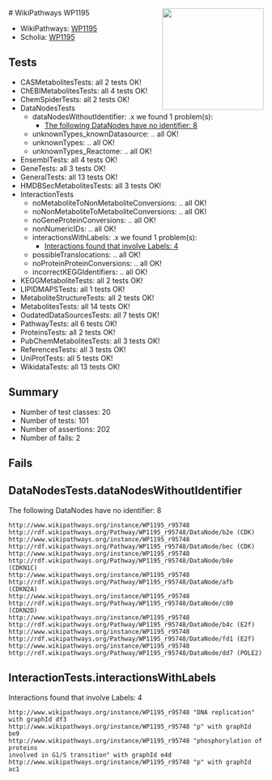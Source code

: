 <img style="float: right; width: 200px" src="https://upload.wikimedia.org/wikipedia/commons/thumb/8/83/Wplogo_with_text_500.png/640px-Wplogo_with_text_500.png" />
# WikiPathways WP1195

* WikiPathways: [WP1195](https://new.wikipathways.org/pathways/WP1195)
* Scholia: [WP1195](https://scholia.toolforge.org/wikipathways/WP1195)
## Tests
* CASMetabolitesTests: all 2 tests OK!
* ChEBIMetabolitesTests: all 4 tests OK!
* ChemSpiderTests: all 2 tests OK!
* DataNodesTests
    * dataNodesWithoutIdentifier: .x we found 1 problem(s):
        * [The following DataNodes have no identifier: 8](#d2d32fa7)
    * unknownTypes_knownDatasource: .. all OK!
    * unknownTypes: .. all OK!
    * unknownTypes_Reactome: .. all OK!
* EnsemblTests: all 4 tests OK!
* GeneTests: all 3 tests OK!
* GeneralTests: all 13 tests OK!
* HMDBSecMetabolitesTests: all 3 tests OK!
* InteractionTests
    * noMetaboliteToNonMetaboliteConversions: .. all OK!
    * noNonMetaboliteToMetaboliteConversions: .. all OK!
    * noGeneProteinConversions: .. all OK!
    * nonNumericIDs: .. all OK!
    * interactionsWithLabels: .x we found 1 problem(s):
        * [Interactions found that involve Labels: 4](#630d267b)
    * possibleTranslocations: .. all OK!
    * noProteinProteinConversions: .. all OK!
    * incorrectKEGGIdentifiers: .. all OK!
* KEGGMetaboliteTests: all 2 tests OK!
* LIPIDMAPSTests: all 1 tests OK!
* MetaboliteStructureTests: all 2 tests OK!
* MetabolitesTests: all 14 tests OK!
* OudatedDataSourcesTests: all 7 tests OK!
* PathwayTests: all 6 tests OK!
* ProteinsTests: all 2 tests OK!
* PubChemMetabolitesTests: all 3 tests OK!
* ReferencesTests: all 3 tests OK!
* UniProtTests: all 5 tests OK!
* WikidataTests: all 13 tests OK!


## Summary

* Number of test classes: 20
* Number of tests: 101
* Number of assertions: 202
* Number of fails: 2

## Fails

<a name="d2d32fa7" />

## DataNodesTests.dataNodesWithoutIdentifier

The following DataNodes have no identifier: 8
```
http://www.wikipathways.org/instance/WP1195_r95748 http://rdf.wikipathways.org/Pathway/WP1195_r95748/DataNode/b2e (CDK)
http://www.wikipathways.org/instance/WP1195_r95748 http://rdf.wikipathways.org/Pathway/WP1195_r95748/DataNode/bec (CDK)
http://www.wikipathways.org/instance/WP1195_r95748 http://rdf.wikipathways.org/Pathway/WP1195_r95748/DataNode/b8e (CDKN1C)
http://www.wikipathways.org/instance/WP1195_r95748 http://rdf.wikipathways.org/Pathway/WP1195_r95748/DataNode/afb (CDKN2A)
http://www.wikipathways.org/instance/WP1195_r95748 http://rdf.wikipathways.org/Pathway/WP1195_r95748/DataNode/c80 (CDKN2D)
http://www.wikipathways.org/instance/WP1195_r95748 http://rdf.wikipathways.org/Pathway/WP1195_r95748/DataNode/b4c (E2f)
http://www.wikipathways.org/instance/WP1195_r95748 http://rdf.wikipathways.org/Pathway/WP1195_r95748/DataNode/fd1 (E2f)
http://www.wikipathways.org/instance/WP1195_r95748 http://rdf.wikipathways.org/Pathway/WP1195_r95748/DataNode/dd7 (POLE2)
```

<a name="630d267b" />

## InteractionTests.interactionsWithLabels

Interactions found that involve Labels: 4
```
http://www.wikipathways.org/instance/WP1195_r95748 "DNA replication" with graphId df3
http://www.wikipathways.org/instance/WP1195_r95748 "p" with graphId be9
http://www.wikipathways.org/instance/WP1195_r95748 "phosphorylation of proteins
involved in G1/S transition" with graphId e4d
http://www.wikipathways.org/instance/WP1195_r95748 "p" with graphId ac1
```

